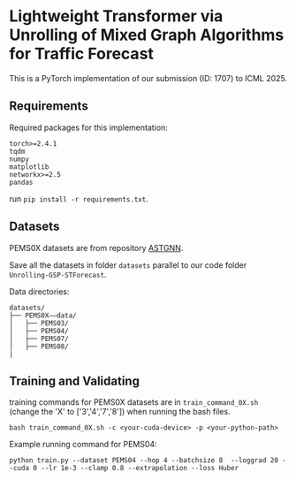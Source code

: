 # Lightweight Transformer via Unrolling of Mixed Graph Algorithms for Traffic Forecast

This is a PyTorch implementation of our submission (ID: 1707) to ICML 2025.
## Requirements

Required packages for this implementation:

```
torch>=2.4.1
tqdm
numpy 
matplotlib 
networkx>=2.5
pandas
```
run `pip install -r requirements.txt`.

## Datasets
PEMS0X datasets are from repository [ASTGNN](https://github.com/guoshnBJTU/ASTGNN/tree/main/data).

<!-- PEMS-BAY and METR-LA datasets are from repository [DCRNN](https://github.com/liyaguang/DCRNN/tree/master/data/sensor_graph). -->

Save all the datasets in folder `datasets` parallel to our code folder `Unrolling-GSP-STForecast`. 

Data directories:
```
datasets/
├── PEMS0X——data/
│   ├── PEMS03/
│   ├── PEMS04/
│   ├── PEMS07/
│   ├── PEMS08/
|
```
## Training and Validating
training commands for PEMS0X datasets are in `train_command_0X.sh` (change the 'X' to ['3','4','7','8']) when running the bash files. 
```
bash train_command_0X.sh -c <your-cuda-device> -p <your-python-path>
```
Example running command for PEMS04:
```
python train.py --dataset PEMS04 --hop 4 --batchsize 8  --loggrad 20 --cuda 0 --lr 1e-3 --clamp 0.8 --extrapolation --loss Huber
```


